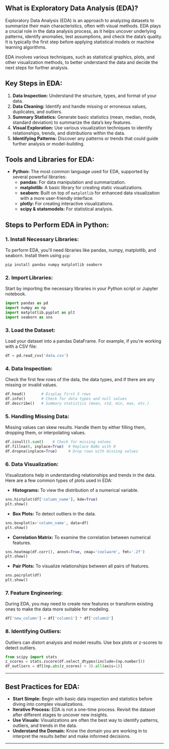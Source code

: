 ## What is Exploratory Data Analysis (EDA)?

Exploratory Data Analysis (EDA) is an approach to analyzing datasets to summarize their main characteristics, often with visual methods. EDA plays a crucial role in the data analysis process, as it helps uncover underlying patterns, identify anomalies, test assumptions, and check the data’s quality. It is typically the first step before applying statistical models or machine learning algorithms.

EDA involves various techniques, such as statistical graphics, plots, and other visualization methods, to better understand the data and decide the next steps for further analysis.

## Key Steps in EDA:
1. **Data Inspection:** Understand the structure, types, and format of your data.
2. **Data Cleaning:** Identify and handle missing or erroneous values, duplicates, and outliers.
3. **Summary Statistics:** Generate basic statistics (mean, median, mode, standard deviation) to summarize the data’s key features.
4. **Visual Exploration:** Use various visualization techniques to identify relationships, trends, and distributions within the data.
5. **Identifying Patterns:** Discover any patterns or trends that could guide further analysis or model-building.

## Tools and Libraries for EDA:
- **Python:** The most common language used for EDA, supported by several powerful libraries:
  - **pandas:** For data manipulation and summarization.
  - **matplotlib:** A basic library for creating static visualizations.
  - **seaborn:** Built on top of `matplotlib` for enhanced data visualization with a more user-friendly interface.
  - **plotly:** For creating interactive visualizations.
  - **scipy & statsmodels:** For statistical analysis.
  
## Steps to Perform EDA in Python:

### 1. **Install Necessary Libraries:**
To perform EDA, you'll need libraries like pandas, numpy, matplotlib, and seaborn. Install them using `pip`:

```bash
pip install pandas numpy matplotlib seaborn
```

### 2. **Import Libraries:**
Start by importing the necessary libraries in your Python script or Jupyter notebook.

```python
import pandas as pd
import numpy as np
import matplotlib.pyplot as plt
import seaborn as sns
```

### 3. **Load the Dataset:**
Load your dataset into a pandas DataFrame. For example, if you're working with a CSV file:

```python
df = pd.read_csv('data.csv')
```

### 4. **Data Inspection:**
Check the first few rows of the data, the data types, and if there are any missing or invalid values.

```python
df.head()       # Display first 5 rows
df.info()       # Check for data types and null values
df.describe()   # Summary statistics (mean, std, min, max, etc.)
```

### 5. **Handling Missing Data:**
Missing values can skew results. Handle them by either filling them, dropping them, or interpolating values.

```python
df.isnull().sum()    # Check for missing values
df.fillna(0, inplace=True)  # Replace NaNs with 0
df.dropna(inplace=True)     # Drop rows with missing values
```

### 6. **Data Visualization:**
Visualizations help in understanding relationships and trends in the data. Here are a few common types of plots used in EDA:

- **Histograms:** To view the distribution of a numerical variable.
  
```python
sns.histplot(df['column_name'], kde=True)
plt.show()
```

- **Box Plots:** To detect outliers in the data.

```python
sns.boxplot(x='column_name', data=df)
plt.show()
```

- **Correlation Matrix:** To examine the correlation between numerical features.

```python
sns.heatmap(df.corr(), annot=True, cmap='coolwarm', fmt='.2f')
plt.show()
```

- **Pair Plots:** To visualize relationships between all pairs of features.

```python
sns.pairplot(df)
plt.show()
```

### 7. **Feature Engineering:**
During EDA, you may need to create new features or transform existing ones to make the data more suitable for modeling.

```python
df['new_column'] = df['column1'] * df['column2']
```

### 8. **Identifying Outliers:**
Outliers can distort analysis and model results. Use box plots or z-scores to detect outliers.

```python
from scipy import stats
z_scores = stats.zscore(df.select_dtypes(include=[np.number]))
df_outliers = df[(np.abs(z_scores) > 3).all(axis=1)]
```

---

## Best Practices for EDA:
- **Start Simple:** Begin with basic data inspection and statistics before diving into complex visualizations.
- **Iterative Process:** EDA is not a one-time process. Revisit the dataset after different stages to uncover new insights.
- **Use Visuals:** Visualizations are often the best way to identify patterns, outliers, and trends in the data.
- **Understand the Domain:** Know the domain you are working in to interpret the results better and make informed decisions.

---

